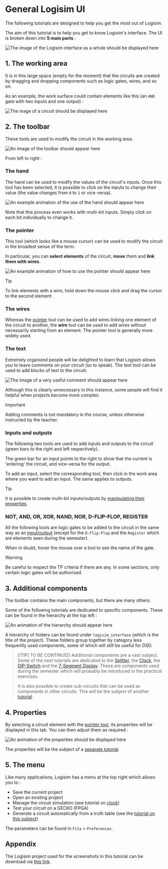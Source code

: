 # General Logisim UI

The following tutorials are designed to help you get the most out of Logisim.

The aim of this tutorial is to help you get to know Logisim's interface. The UI is broken down into **5 main parts** :

![`The image of the Logisim interface as a whole should be displayed here`](/logisim/images/logisim-interface-overview.png)

## 1. The working area

It is in this large space (empty for the moment) that the circuits are created by dragging and dropping components such as logic gates, wires, and so on.

As an example, the work surface could contain elements like this (an `AND` gate with two inputs and one output) :

![`The mage of a circuit should be displayed here`](/logisim/images/logisim-interface-circuit.png)

## 2. The toolbar

These tools are used to modify the circuit in the working area.

![`An image of the toolbar should appear here`](/logisim/images/logisim-interface-tools.png)

From left to right :

### **The hand**

The hand can be used to modify the values of the circuit's inputs. Once this tool has been selected, it is possible to click on the inputs to change their value (the value changes from `0` to `1` or vice-versa).

![`An example animation of the use of the hand should appear here`](/logisim/images/logisim-interface-hand.gif)

Note that this process even works with multi-bit inputs. Simply click on each bit individually to change it.

### **The pointer**

This tool (which looks like a mouse cursor) can be used to modify the circuit in the broadest sense of the term.

In particular, you can **select elements** of the circuit, **move** them and **link them with wires**.

![`An example animation of how to use the pointer should appear here`](/logisim/images/logisim-interface-pointer.gif)

> [!TIP]
> To link elements with a wire, hold down the mouse click and drag the cursor to the second element.

### **The wires**

Whereas the [pointer](#the-pointer) tool can be used to add wires linking one element of the circuit to another, the **wire** tool can be used to add wires without necessarily starting from an element. The pointer tool is generally more widely used.

### **The text**

Extremely organized people will be delighted to learn that Logisim allows you to leave comments on your circuit (so to speak). The text tool can be used to add blocks of text to the circuit.

![`The image of a very useful comment should appear here`](/logisim/images/logisim-interface-comments.png)

Although this is clearly unnecessary in this instance, some people will find it helpful when projects become more complex.

> [!IMPORTANT]
> Adding comments is not mandatory in the course, unless otherwise instructed by the teacher.

### **Inputs and outputs**

The following two tools are used to add inputs and outputs to the circuit (green bars to the right and left respectively).

The green bar for an input points to the right to show that the current is 'entering' the circuit, and vice-versa for the output.

To add an input, select the corresponding tool, then click in the work area where you want to add an input. The same applies to outputs.

> [!TIP]
> It is possible to create multi-bit inputs/outputs by [manipulating their properties](properties-in-logisim).

### **NOT, AND, OR, XOR, NAND, NOR, D-FLIP-FLOP, REGISTER**

All the following tools are logic gates to be added to the circuit in the same way as an [input/output](#inputs-and-outputs) (except for the `D-Flip-Flop` and the `Register` which are elements seen during the semester).

When in doubt, hover the mouse over a tool to see the name of the gate.

> [!WARNING]
> Be careful to respect the TP criteria if there are any. In some sections, only certain logic gates will be authorised.

## 3. Additional components

The toolbar contains the main components, but there are many others.

Some of the following tutorials are dedicated to specific components. These can be found in the hierarchy at the top left :

![`An animation of the hierarchy should appear here`](/logisim/images/logisim-interface-components.gif)

A hierarchy of folders can be found under `logisim_interface` (which is the title of the project). These folders group together by category less frequently used components, some of which will still be useful for DSD.

> [!TIP] TO BE CONTINUED
> Additional components are a vast subject. Some of the next tutorials are dedicated to the [Splitter](splitter), the [Clock](toggle-clock), the [DIP-Switch](dip-switch) and the [7-Segment Display](seven-segment-display). These are components used during the semester which will probably be introduced in the practical exercises.
>
> It is also possible to create sub-circuits that can be used as components in other circuits. This will be the subject of another [tutorial](master-subcircuits).

## 4. Properties

By selecting a circuit element with the [pointer tool](#the-pointer), its properties will be displayed in this tab. You can then adjust them as required :

![`An animation of the properties should be displayed here`](/logisim/images/logisim-interface-properties.gif)

The properties will be the subject of a [separate tutorial](properties-in-logisim).

## 5. The menu

Like many applications, Logisim has a menu at the top right which allows you to :

- Save the current project
- Open an existing project
- Manage the circuit simulation (see tutorial on [clock](toggle-clock))
- Test your circuit on a GECKO (FPGA)
- Generate a circuit automatically from a truth table (see the [tutorial on this subject](generate-circuits))

The parameters can be found in `File` > `Preferences`.

## Appendix

The Logisim project used for the screenshots in this tutorial can be download via <a href="/logisim/projects/logisim_interface.circ" download="logisim_interface.circ">this link</a>.